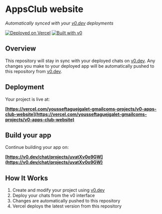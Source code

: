 # AppsClub website

*Automatically synced with your [v0.dev](https://v0.dev) deployments*

[![Deployed on Vercel](https://img.shields.io/badge/Deployed%20on-Vercel-black?style=for-the-badge&logo=vercel)](https://vercel.com/yousseftaguejgalet-gmailcoms-projects/v0-apps-club-website)
[![Built with v0](https://img.shields.io/badge/Built%20with-v0.dev-black?style=for-the-badge)](https://v0.dev/chat/projects/uvatXv0o9GW)

## Overview

This repository will stay in sync with your deployed chats on [v0.dev](https://v0.dev).
Any changes you make to your deployed app will be automatically pushed to this repository from [v0.dev](https://v0.dev).

## Deployment

Your project is live at:

**[https://vercel.com/yousseftaguejgalet-gmailcoms-projects/v0-apps-club-website](https://vercel.com/yousseftaguejgalet-gmailcoms-projects/v0-apps-club-website)**

## Build your app

Continue building your app on:

**[https://v0.dev/chat/projects/uvatXv0o9GW](https://v0.dev/chat/projects/uvatXv0o9GW)**

## How It Works

1. Create and modify your project using [v0.dev](https://v0.dev)
2. Deploy your chats from the v0 interface
3. Changes are automatically pushed to this repository
4. Vercel deploys the latest version from this repository
